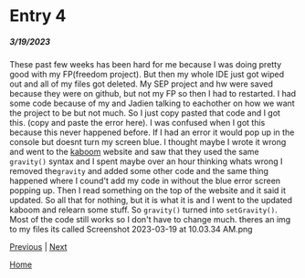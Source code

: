 # Entry 4
##### 3/19/2023

These past few weeks has been hard for me because I was doing pretty good with my FP(freedom project). But then my whole IDE just got wiped out and all of my files got deleted. My SEP project and hw were saved because they were on github, but not my FP so then I had to restarted. I had some code because of my and Jadien talking to eachother on how we want the project to be but not much. So I just copy pasted that code and I got this. (copy and paste the error here). I was confused when I got this because this never happened before. If I had an error it would pop up in the console but doesnt turn my screen blue. I thought maybe I wrote it wrong and went to the [kaboom](https://kaboomjs.com/) website and saw that they used the same ``gravity()`` syntax and I spent maybe over an hour thinking whats wrong I removed the``gravity`` and added some other code and the same thing happened where I cound't add my code in without the blue error screen popping up. Then I read something on the top of the website and it said it updated. So all that for nothing, but it is what it is and I went to the updated kaboom and relearn some stuff. So ``gravity()`` turned into ``setGravity()``. Most of the code still works so I don't have to change much. 
theres an img to my files its called Screenshot 2023-03-19 at 10.03.34 AM.png

[Previous](entry03.md) | [Next](entry05.md)

[Home](../README.md)
